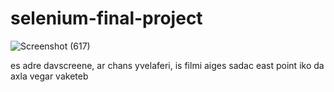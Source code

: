 # selenium-final-project

![Screenshot (617)](https://github.com/likakhokhiashvili1121/selenium-final-project/assets/74370085/ce9096ac-e1c9-4c2a-9e86-3091428ccf46)

es adre davscreene, ar chans yvelaferi, is filmi aiges sadac east point iko da axla vegar vaketeb
